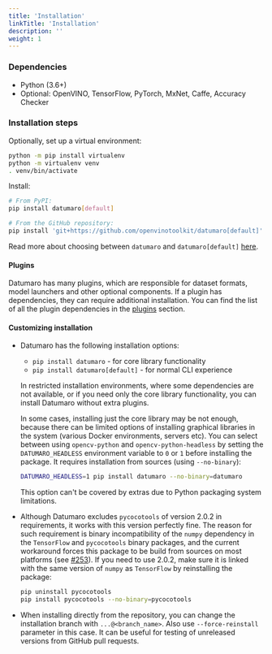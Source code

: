 ```yaml
---
title: 'Installation'
linkTitle: 'Installation'
description: ''
weight: 1
---
```


### Dependencies

- Python (3.6+)
- Optional: OpenVINO, TensorFlow, PyTorch, MxNet, Caffe, Accuracy Checker

### Installation steps

Optionally, set up a virtual environment:

``` bash
python -m pip install virtualenv
python -m virtualenv venv
. venv/bin/activate
```

Install:
``` bash
# From PyPI:
pip install datumaro[default]
```
``` bash
# From the GitHub repository:
pip install 'git+https://github.com/openvinotoolkit/datumaro[default]'
```

Read more about choosing between `datumaro` and `datumaro[default]`
[here](#core-install).

#### Plugins <a id="installation-plugins"></a>

Datumaro has many plugins, which are responsible for dataset formats,
model launchers and other optional components. If a plugin has dependencies,
they can require additional installation. You can find the list of all the
plugin dependencies in the [plugins](/docs/user-manual/extending) section.

#### Customizing installation

- <a id="core-install"></a>Datumaro has the following installation options:
  - `pip install datumaro` - for core library functionality
  - `pip install datumaro[default]` - for normal CLI experience

  In restricted installation environments, where some dependencies are
  not available, or if you need only the core library functionality,
  you can install Datumaro without extra plugins.

  In some cases, installing just the core library may be not enough,
  because there can be limited options of installing graphical libraries
  in the system (various Docker environments, servers etc). You can select
  between using `opencv-python` and `opencv-python-headless` by setting the
  `DATUMARO_HEADLESS` environment variable to `0` or `1` before installing
  the package. It requires installation from sources (using `--no-binary`):
  ```bash
  DATUMARO_HEADLESS=1 pip install datumaro --no-binary=datumaro
  ```
  This option can't be covered by extras due to Python packaging system
  limitations.

- Although Datumaro excludes `pycocotools` of version 2.0.2 in
  requirements, it works with this version perfectly fine. The
  reason for such requirement is binary incompatibility of the `numpy`
  dependency in the `TensorFlow` and `pycocotools` binary packages,
  and the current workaround forces this package to be build from sources
  on most platforms
  (see [#253](https://github.com/openvinotoolkit/datumaro/issues/253)).
  If you need to use 2.0.2, make sure it is linked with the same version
  of `numpy` as `TensorFlow` by reinstalling the package:
  ``` bash
  pip uninstall pycocotools
  pip install pycocotools --no-binary=pycocotools
  ```

- When installing directly from the repository, you can change the
  installation branch with `...@<branch_name>`. Also use `--force-reinstall`
  parameter in this case. It can be useful for testing of unreleased
  versions from GitHub pull requests.
